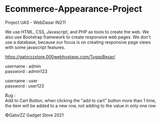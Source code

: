 # Ecommerce-Appearance-Project
Project UAS - WebDasar IN211

We use HTML, CSS, Javascript, and PHP as tools to create the web.
We also use Bootstrap framework to create responsive web pages.
We don't use a database, because our focus is on creating responsive page views with some javascript features.

https://gatorzzstore.000webhostapp.com/TugasBesar/

username : admin <br />
password : admin123

username : user <br />
password : user123

Bug : <br />
Add to Cart Button, when clicking the "add to cart" button more than 1 time, the item will be added to a new row, not adding to the value in only one row <br />

  

©GatorZZ Gadget Store 2021
